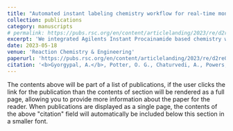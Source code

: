 ```yaml
---
title: "Automated instant labeling chemistry workflow for real-time monitoring of monoclonal antibody N-glycosylation"
collection: publications
category: manuscripts
# permalink: https://pubs.rsc.org/en/content/articlelanding/2023/re/d2re00568a/
excerpt: 'We integrated Agilents Instant Procainamide based chemistry workflow into the N-GLYcanyzer PAT unit to allow for nearly 10× faster near real-time analysis of mAb glycoforms.'
date: 2023-05-18
venue: 'Reaction Chemistry & Engineering'
paperurl: 'https://pubs.rsc.org/en/content/articlelanding/2023/re/d2re00568a/'
citation: '<b>Gyorgypal, A.</b>, Potter, O. G., Chaturvedi, A., Powers, D. N., & Chundawat, S. P. (2023). &quot;Automated instant labeling chemistry workflow for real-time monitoring of monoclonal antibody N-glycosylation.&quot; <i>Reaction Chemistry & Engineering</i>. 8(10), 2423-2434..'
---
```


The contents above will be part of a list of publications, if the user clicks the link for the publication than the contents of section will be rendered as a full page, allowing you to provide more information about the paper for the reader. When publications are displayed as a single page, the contents of the above "citation" field will automatically be included below this section in a smaller font.
